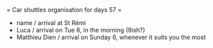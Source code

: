 = Car shuttles organisation for days 57 =

 * name / arrival at St Rémi
 * Luca / arrival on Tue 8, in the morning (9ish?)
 * Matthieu Dien / arrival on Sunday 6, whenever it suits you the most
